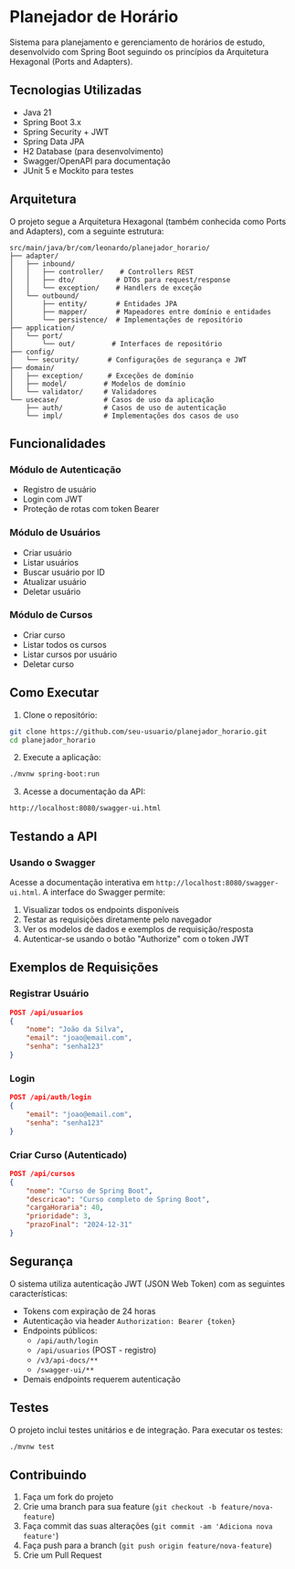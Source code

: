 # Planejador de Horário

Sistema para planejamento e gerenciamento de horários de estudo, desenvolvido com Spring Boot seguindo os princípios da Arquitetura Hexagonal (Ports and Adapters).

## Tecnologias Utilizadas

- Java 21
- Spring Boot 3.x
- Spring Security + JWT
- Spring Data JPA
- H2 Database (para desenvolvimento)
- Swagger/OpenAPI para documentação
- JUnit 5 e Mockito para testes

## Arquitetura

O projeto segue a Arquitetura Hexagonal (também conhecida como Ports and Adapters), com a seguinte estrutura:

```
src/main/java/br/com/leonardo/planejador_horario/
├── adapter/
│   ├── inbound/
│   │   ├── controller/    # Controllers REST
│   │   ├── dto/          # DTOs para request/response
│   │   └── exception/    # Handlers de exceção
│   └── outbound/
│       ├── entity/       # Entidades JPA
│       ├── mapper/       # Mapeadores entre domínio e entidades
│       └── persistence/  # Implementações de repositório
├── application/
│   └── port/
│       └── out/         # Interfaces de repositório
├── config/
│   └── security/       # Configurações de segurança e JWT
├── domain/
│   ├── exception/      # Exceções de domínio
│   ├── model/         # Modelos de domínio
│   └── validator/     # Validadores
└── usecase/           # Casos de uso da aplicação
    ├── auth/          # Casos de uso de autenticação
    └── impl/          # Implementações dos casos de uso
```

## Funcionalidades

### Módulo de Autenticação

- Registro de usuário
- Login com JWT
- Proteção de rotas com token Bearer

### Módulo de Usuários

- Criar usuário
- Listar usuários
- Buscar usuário por ID
- Atualizar usuário
- Deletar usuário

### Módulo de Cursos

- Criar curso
- Listar todos os cursos
- Listar cursos por usuário
- Deletar curso

## Como Executar

1. Clone o repositório:
```bash
git clone https://github.com/seu-usuario/planejador_horario.git
cd planejador_horario
```

2. Execute a aplicação:
```bash
./mvnw spring-boot:run
```

3. Acesse a documentação da API:
```
http://localhost:8080/swagger-ui.html
```

## Testando a API

### Usando o Swagger

Acesse a documentação interativa em `http://localhost:8080/swagger-ui.html`. A interface do Swagger permite:

1. Visualizar todos os endpoints disponíveis
2. Testar as requisições diretamente pelo navegador
3. Ver os modelos de dados e exemplos de requisição/resposta
4. Autenticar-se usando o botão "Authorize" com o token JWT

## Exemplos de Requisições

### Registrar Usuário

```json
POST /api/usuarios
{
    "nome": "João da Silva",
    "email": "joao@email.com",
    "senha": "senha123"
}
```

### Login

```json
POST /api/auth/login
{
    "email": "joao@email.com",
    "senha": "senha123"
}
```

### Criar Curso (Autenticado)

```json
POST /api/cursos
{
    "nome": "Curso de Spring Boot",
    "descricao": "Curso completo de Spring Boot",
    "cargaHoraria": 40,
    "prioridade": 3,
    "prazoFinal": "2024-12-31"
}
```

## Segurança

O sistema utiliza autenticação JWT (JSON Web Token) com as seguintes características:

- Tokens com expiração de 24 horas
- Autenticação via header `Authorization: Bearer {token}`
- Endpoints públicos:
  - `/api/auth/login`
  - `/api/usuarios` (POST - registro)
  - `/v3/api-docs/**`
  - `/swagger-ui/**`
- Demais endpoints requerem autenticação

## Testes

O projeto inclui testes unitários e de integração. Para executar os testes:

```bash
./mvnw test
```

## Contribuindo

1. Faça um fork do projeto
2. Crie uma branch para sua feature (`git checkout -b feature/nova-feature`)
3. Faça commit das suas alterações (`git commit -am 'Adiciona nova feature'`)
4. Faça push para a branch (`git push origin feature/nova-feature`)
5. Crie um Pull Request